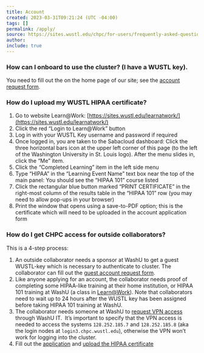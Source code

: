 ```yaml
---
title: Account
created: 2023-03-31T09:21:24 (UTC -04:00)
tags: []
permalink: /apply/
source: https://sites.wustl.edu/chpc/for-users/frequently-asked-questions-faq/applying-user-account-2/
author:
include: true
---
```


### How can I onboard to use the cluster? (I have a WUSTL key).
You need to fill out the on the home page of our site; see the [account request form](https://wustl.az1.qualtrics.com/jfe/form/SV_5793MIwodtHIpMy).

### How do I upload my WUSTL HIPAA certificate?
1. Go to website Learn@Work: [https://sites.wustl.edu/learnatwork/](https://sites.wustl.edu/learnatwork/)
2. Click the red “Login to Learn@Work” button
3. Log in with your WUSTL Key username and password if required
4. Once logged in, you are taken to the Sabacloud dashboard:  Click the three horizontal bars icon at the upper left corner of this page (to the left of the Washington University in St. Louis logo). After the menu slides in, click the “Me” item.
5. Click the “Completed Learning” item in the left side menu
6. Type “HIPAA” in the “Learning Event Name” text box near the top of the main panel:  You should see the “HIPAA 101” course listed
7. Click the rectangular blue button marked “PRINT CERTIFICATE” in the right-most column of the results table in the “HIPAA 101” row (you may need to allow pop-ups in your browser)
8. Print the window that opens using a save-to-PDF option; this is the certificate which will need to be uploaded in the account application form

### How do I get CHPC access for outside collaborators?
This is a 4-step process:
1. An outside collaborator needs a sponsor at WashU to get a guest WUSTL-key which is necessary to authenticate to cluster. The collaborator can fill out the [guest account request form](https://connect.wustl.edu/guest/guestrequest/).
2. Like anyone applying for an account, the collaborator needs proof of completing some HIPAA-like training at their home institution, or HIPAA 101 training at WashU (a class in [Learn@Work](http://www.learnatwork.wustl.edu/)). Note that collaborators need to wait up to 24 hours after the WUSTL key has been assigned before taking HIPAA 101 training at WashU.
3. The collaborator needs someone at WashU to [request VPN access](https://wustl.service-now.com/sp?id=sc_cat_item&sys_id=5715eb474fa6fb8028a213701310c775&sysparm_category=e8249609dbb0d45c0b64ff00ba96195f&catalog_id=-1) through WashU IT.  It’s important to specify that the VPN access is needed to access the systems `128.252.185.7` and `128.252.185.8` (aka the login nodes at `login3.chpc.wustl.edu`), otherwise the VPN won’t work for logging into the cluster.
4. Fill out the [application](#how-can-i-onboard-to-use-the-cluster-i-have-a-wustl-key) and [upload the HIPAA certificate](#how-do-i-upload-my-hipaa-certificate)
